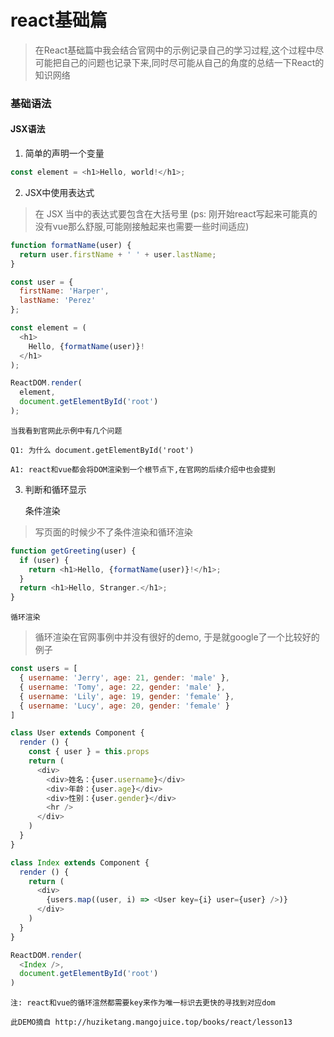 # react基础篇

> 在React基础篇中我会结合官网中的示例记录自己的学习过程,这个过程中尽可能把自己的问题也记录下来,同时尽可能从自己的角度的总结一下React的知识网络

### 基础语法

#### JSX语法
1. 简单的声明一个变量
```javascript
const element = <h1>Hello, world!</h1>;
```

2. JSX中使用表达式

> 在 JSX 当中的表达式要包含在大括号里 (ps: 刚开始react写起来可能真的没有vue那么舒服,可能刚接触起来也需要一些时间适应)
```javascript
function formatName(user) {
  return user.firstName + ' ' + user.lastName;
}

const user = {
  firstName: 'Harper',
  lastName: 'Perez'
};

const element = (
  <h1>
    Hello, {formatName(user)}!
  </h1>
);

ReactDOM.render(
  element,
  document.getElementById('root')
);
```

    当我看到官网此示例中有几个问题

    Q1: 为什么 document.getElementById('root')

    A1: react和vue都会将DOM渲染到一个根节点下,在官网的后续介绍中也会提到

3. 判断和循环显示

    条件渲染

> 写页面的时候少不了条件渲染和循环渲染

```javascript
function getGreeting(user) {
  if (user) {
    return <h1>Hello, {formatName(user)}!</h1>;
  }
  return <h1>Hello, Stranger.</h1>;
}
```

    循环渲染

> 循环渲染在官网事例中并没有很好的demo, 于是就google了一个比较好的例子

```javascript
const users = [
  { username: 'Jerry', age: 21, gender: 'male' },
  { username: 'Tomy', age: 22, gender: 'male' },
  { username: 'Lily', age: 19, gender: 'female' },
  { username: 'Lucy', age: 20, gender: 'female' }
]

class User extends Component {
  render () {
    const { user } = this.props
    return (
      <div>
        <div>姓名：{user.username}</div>
        <div>年龄：{user.age}</div>
        <div>性别：{user.gender}</div>
        <hr />
      </div>
    )
  }
}

class Index extends Component {
  render () {
    return (
      <div>
        {users.map((user, i) => <User key={i} user={user} />)}
      </div>
    )
  }
}

ReactDOM.render(
  <Index />,
  document.getElementById('root')
)
```

    注: react和vue的循环渲然都需要key来作为唯一标识去更快的寻找到对应dom

    此DEMO摘自 http://huziketang.mangojuice.top/books/react/lesson13